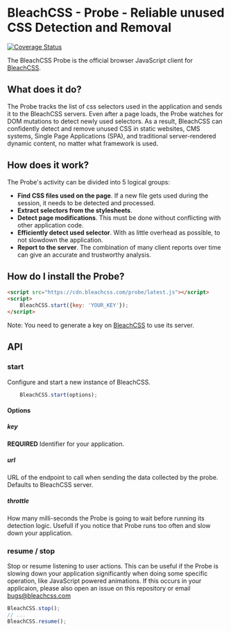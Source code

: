 # BleachCSS - Probe - Reliable unused CSS Detection and Removal

[![Coverage Status](https://coveralls.io/repos/github/genintho/bleachss-probe/badge.svg?branch=master)](https://coveralls.io/github/genintho/bleachss-probe?branch=master)

The BleachCSS Probe is the official browser JavaScript client for [BleachCSS](https://www.bleachcss.com).

## What does it do?

The Probe tracks the list of css selectors used in the application and sends it to the BleachCSS servers. Even after a page loads, the Probe watches for DOM mutations to detect newly used selectors. As a result, BleachCSS can confidently detect and remove unused CSS in static websites, CMS systems, Single Page Applications (SPA), and traditional server-rendered dynamic content, no matter what framework is used.

## How does it work?

The Probe's activity can be divided into 5 logical groups:

- **Find CSS files used on the page**. If a new file gets used during the session, it needs to be detected and processed.
- **Extract selectors from the stylesheets**.
- **Detect page modifications**. This must be done without conflicting with other application code.
- **Efficiently detect used selector**. With as little overhead as possible, to not slowdown the application.
- **Report to the server**. The combination of many client reports over time can give an accurate and trustworthy analysis.

## How do I install the Probe?

```HTML
<script src="https://cdn.bleachcss.com/probe/latest.js"></script>
<script>
    BleachCSS.start({key: 'YOUR_KEY'});
</script>
```

Note: You need to generate a key on [BleachCSS](https://www.bleachcss.com) to use its server.

## API

### start

Configure and start a new instance of BleachCSS.

```javascript
    BleachCSS.start(options);
```

#### Options

##### key
**REQUIRED**
Identifier for your application.

##### url
URL of the endpoint to call when sending the data collected by the probe.
Defaults to BleachCSS server.

##### throttle
How many milli-seconds the Probe is going to wait before running its detection logic. Usefull if you notice that Probe runs too often and slow down your application.

### resume / stop

Stop or resume listening to user actions. This can be useful if the Probe is slowing down your application significantly when doing some specific operation, like JavaScript powered animations. If this occurs in your applicaion, please also open an issue on this repository or email bugs@bleachcss.com

```javascript
BleachCSS.stop();
// ...
BleachCSS.resume();
```

